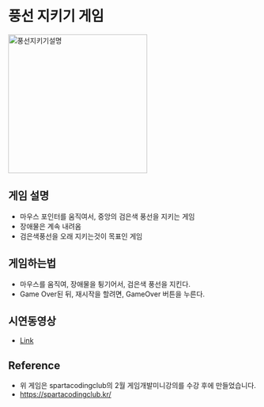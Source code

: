 # 풍선 지키기 게임
<img width="281" alt="풍선지키기설명" src="https://user-images.githubusercontent.com/84515872/155871355-78180a01-e5be-44ea-b002-f3ce665c6de5.png">

## 게임 설명
- 마우스 포인터를 움직여서, 중앙의 검은색 풍선을 지키는 게임
- 장애물은 계속 내려옴
- 검은색풍선을 오래 지키는것이 목표인 게임

## 게임하는법
- 마우스를 움직여, 장애물을 튕기어서, 검은색 풍선을 지킨다.
- Game Over된 뒤, 재시작을 할려면, GameOver 버튼을 누른다.

## 시연동영상
- [Link](https://youtu.be/0BP1Hnf1J78)

## Reference
- 위 게임은 spartacodingclub의 2월 게임개발미니강의를 수강 후에 만들었습니다.
- https://spartacodingclub.kr/
